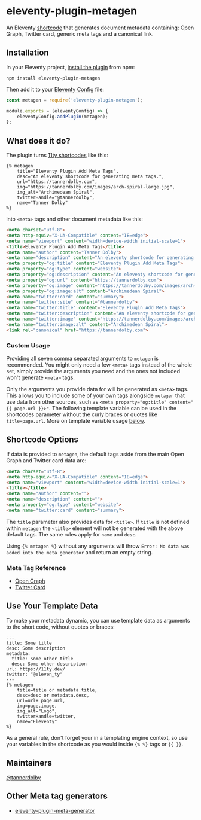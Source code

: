 # eleventy-plugin-metagen
An Eleventy [shortcode](https://www.11ty.dev/docs/shortcodes/) that generates document metadata containing: Open Graph, Twitter card, generic meta tags and a canonical link.

## Installation
In your Eleventy project, [install the plugin](https://www.npmjs.com/package/eleventy-plugin-metagen) from npm:

```
npm install eleventy-plugin-metagen
```

Then add it to your [Eleventy Config](https://www.11ty.dev/docs/config/) file:

```js
const metagen = require('eleventy-plugin-metagen');

module.exports = (eleventyConfig) => {
    eleventyConfig.addPlugin(metagen);
};
```

## What does it do?
The plugin turns [11ty shortcodes](https://www.11ty.dev/docs/shortcodes/) like this:

```nunjucks
{% metagen
    title="Eleventy Plugin Add Meta Tags",
    desc="An eleventy shortcode for generating meta tags.",
    url="https://tannerdolby.com",
    img="https://tannerdolby.com/images/arch-spiral-large.jpg",
    img_alt="Archimedean Spiral",
    twitterHandle="@tannerdolby",
    name="Tanner Dolby"
%}
```
into `<meta>` tags and other document metadata like this:

```html
<meta charset="utf-8">
<meta http-equiv="X-UA-Compatible" content="IE=edge">
<meta name="viewport" content="width=device-width initial-scale=1">
<title>Eleventy Plugin Add Meta Tags</title>
<meta name="author" content="Tanner Dolby">
<meta name="description" content="An eleventy shortcode for generating meta tags.">
<meta property="og:title" content="Eleventy Plugin Add Meta Tags">
<meta property="og:type" content="website">
<meta property="og:description" content="An eleventy shortcode for generating meta tags.">
<meta property="og:url" content="https://tannerdolby.com">
<meta property="og:image" content="https://tannerdolby.com/images/arch-spiral-large.jpg">
<meta property="og:image:alt" content="Archimedean Spiral">
<meta name="twitter:card" content="summary">
<meta name="twitter:site" content="@tannerdolby">
<meta name="twitter:title" content="Eleventy Plugin Add Meta Tags">
<meta name="twitter:description" content="An eleventy shortcode for generating meta tags.">
<meta name="twitter:image" content="https://tannerdolby.com/images/arch-spiral-large.jpg">
<meta name="twitter:image:alt" content="Archimedean Spiral">
<link rel="canonical" href="https://tannerdolby.com">
```

### Custom Usage
Providing all seven comma separated arguments to `metagen` is recommended. You might only need a few `<meta>` tags instead of the whole set, simply provide the arguments you need and the ones not included won't generate `<meta>` tags.

Only the arguments you provide data for will be generated as `<meta>` tags. This allows you to include some of your own tags alongside `metagen` that use data from other sources, such as `<meta property="og:title" content="{{ page.url }}>"`. The following template variable can be used in the shortcodes parameter without the curly braces or quotes like `title=page.url`. More on template variable usage [below](https://github.com/tannerdolby/eleventy-plugin-metagen#use-your-data).

## Shortcode Options

If data is provided to `metagen`, the default tags aside from the main Open Graph and Twitter card data are:

```html
<meta charset="utf-8">
<meta http-equiv="X-UA-Compatible" content="IE=edge">
<meta name="viewport" content="width=device-width initial-scale=1">
<title></title>
<meta name="author" content="">
<meta name="description" content="">
<meta property="og:type" content="website">
<meta name="twitter:card" content="summary">
```

The `title` parameter also provides data for `<title>`. If `title` is not defined within `metagen` the `<title>` element will not be generated with the above default tags. The same rules apply for `name` and `desc`.

Using `{% metagen %}` without any arguments will throw `Error: No data was added into the meta generator` and return an empty string.

### Meta Tag Reference
- [Open Graph](https://ogp.me/)
- [Twitter Card](https://developer.twitter.com/en/docs/twitter-for-websites/cards/overview/markup)

## Use Your Template Data
To make your metadata dynamic, you can use template data as arguments to the short code, without quotes or braces:

```nunjucks
---
title: Some title
desc: Some description
metadata:
  title: Some other title
  desc: Some other description
url: https://11ty.dev/
twitter: "@eleven_ty"
---
{% metagen
    title=title or metadata.title,
    desc=desc or metadata.desc,
    url=url+ page.url,
    img=page.image,
    img_alt="Logo",
    twitterHandle=twitter,
    name="Eleventy"
%}
```
As a general rule, don't forget your in a templating engine context, so use your variables in the shortcode as you would inside `{% %}` tags or `{{ }}`.

## Maintainers
[@tannerdolby](https://github.com/tannerdolby)

## Other Meta tag generators
- [eleventy-plugin-meta-generator](https://github.com/Ryuno-Ki/eleventy-plugin-meta-generator)
